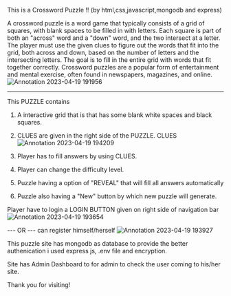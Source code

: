 This is a Crossword Puzzle !!
(by html,css,javascript,mongodb and express)

A crossword puzzle is a word game that typically consists of a grid of squares, with blank spaces to be filled in with letters. Each square is part of both an "across" word and a "down" word, and the two intersect at a letter. The player must use the given clues to figure out the words that fit into the grid, both across and down, based on the number of letters and the intersecting letters. The goal is to fill in the entire grid with words that fit together correctly. Crossword puzzles are a popular form of entertainment and mental exercise, often found in newspapers, magazines, and online.
![Annotation 2023-04-19 191956](https://user-images.githubusercontent.com/122162695/233100405-a579321b-1b81-4023-94df-9deb76f2db18.jpg)

-------------------------------------------------------------------------------------------------------------------------------------------------------------------------
This PUZZLE contains 
1) A interactive grid that is that has some blank white spaces and black squares.
2) CLUES are given in the right side of the PUZZLE.
CLUES
![Annotation 2023-04-19 194209](https://user-images.githubusercontent.com/122162695/233102426-2d70ef96-1f40-413a-aa77-c68c10df9131.jpg)

3) Player has to fill answers by using CLUES.
4) Player can change the difficulty level.
5) Puzzle having a option of "REVEAL" that will fill all answers automatically
6) Puzzle also having a "New" button by which new puzzle will generate.

Player have to login a LOGIN BUTTON given on right side of navigation bar
![Annotation 2023-04-19 193654](https://user-images.githubusercontent.com/122162695/233101030-bd8e0c65-0ff4-4e6e-99d8-56d9eaee4774.jpg)

--- OR ---
can register himself/herself
![Annotation 2023-04-19 193927](https://user-images.githubusercontent.com/122162695/233101599-ec528a7c-1747-4be1-90f8-5cba2d58d213.jpg)


This puzzle site has mongodb as database to provide the better authenication i used express js, .env file and encryption.

Site has Admin Dashboard to for admin to check the user coming to his/her site.

Thank you for visiting!


